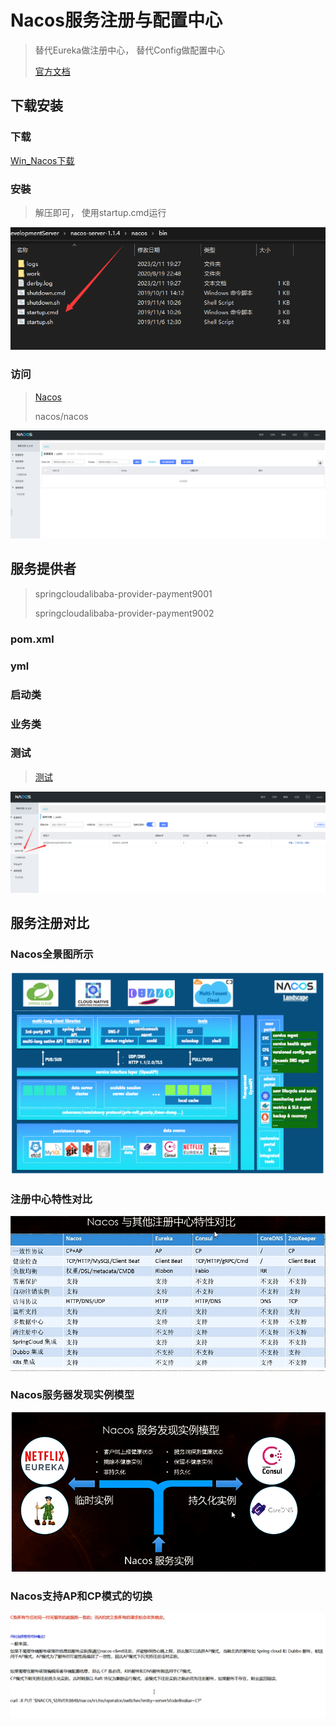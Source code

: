 # Nacos服务注册与配置中心

> 替代Eureka做注册中心， 替代Config做配置中心
>
> [官方文档](https://spring-cloud-alibaba-group.github.io/github-pages/2021/en-us/index.html)



## 下载安装

### 下载

[Win_Nacos下载](https://github.com/alibaba/nacos/releases/download/1.1.4/nacos-server-1.1.4.zip)

### 安裝

> 解压即可， 使用startup.cmd运行

![image.png](./assets/1676115880142-image.png)

### 访问

> [Nacos](http://localhost:8848/nacos/index.html)
>
> nacos/nacos

![image.png](./assets/1676115996879-image.png)


## 服务提供者

> springcloudalibaba-provider-payment9001
>
> springcloudalibaba-provider-payment9002

### pom.xml


### yml


### 启动类



### 业务类



### 测试

> [测试](http://localhost:9001/payment/nacos/1)

![image.png](./assets/1676117469230-image.png)







## 服务注册对比

### Nacos全景图所示

![image.png](./assets/1676122816933-image.png)

### 注册中心特性对比

![image.png](./assets/1676122861424-image.png)


### Nacos服务器发现实例模型

![image.png](./assets/1676122891488-image.png)


### Nacos支持AP和CP模式的切换

![image.png](./assets/1676122933235-image.png)
